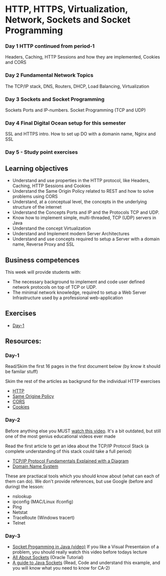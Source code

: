 # HTTP, HTTPS, Virtualization, Network, Sockets and Socket Programming

### Day 1 HTTP continued from period-1 
Headers, Caching, HTTP Sessions and how they are implemented, Cookies and CORS

### Day 2 Fundamental Network Topics
The TCP/IP stack, DNS, Routers, DHCP, Load Balancing, Virtualization

### Day 3 Sockets and Socket Programming
Sockets Ports and IP-numbers. Socket Programming (TCP and UDP)

### Day 4 Final Digital Ocean setup for this semester
SSL and HTTPS intro. How to set up DO with a domanin name, Nginx and SSL

### Day 5 - Study point exercises

## Learning objectives
- Understand and use properties in the HTTP protocol, like Headers, Caching, HTTP Sessions and Cookies
- Understand the Same Origin Policy related to REST and how to solve problems using CORS
- Understand, at a conceptual level, the concepts in the underlying structure of the internet
- Understand the Concepts Ports and IP and the Protocols TCP and UDP.
- Know how to implement simple, multi-threaded, TCP (UDP) servers in Java
- Understand the concept Virtualization 
- Understand and Implement modern Server Architectures 
- Understand and use concepts required to setup a Server with a domain name, Reverse Proxy and SSL

## Business competences
This week will provide students with:
- The necessary background to implement and code user defined network protocols on top of TCP or UDP.
- The minimal network knowledge, required to setup a Web Server Infrastructure used by a professional web-application


## Exercises 
- [Day-1](https://docs.google.com/document/d/1OjKW7PGWn231x4mWqhDNtBqTfZGlrS7a21io--BnGLA/edit?usp=sharing)

## Resources: 
### Day-1
Read/Skim the first 16 pages in the first document below (by know it should be familar stuff)

Skim the rest of the articles as backgrund for the individual HTTP exercises
- [HTTP](http://www.tutorialspoint.com/http/http_tutorial.pdf)
- [Same Origine Policy](https://en.wikipedia.org/wiki/Same-origin_policy)
- [CORS](https://en.wikipedia.org/wiki/Cross-origin_resource_sharing)
- [Cookies](https://en.wikipedia.org/wiki/HTTP_cookie) 
### Day-2
Before anything else you MUST [watch this video](https://www.youtube.com/watch?v=ub1o0M_DizM). It's a bit outdated, but still one of the most genius educational videos ever made

Read the first article to get an idea about the TCP/IP Protocol Stack (a complete understanding of this stack could take a full period)
- [TCP/IP Protocol Fundamentals Explained with a Diagram](http://www.thegeekstuff.com/2011/11/tcp-ip-fundamentals)
- [Domain Name System](https://en.wikipedia.org/wiki/Domain_Name_System)

These are practiacal tools which you should know about (what can each of them can do). We don't provide references, but use Google (before and during) the lesson:
- nslookup
- ipconfig   (MAC/Linux     ifconfig)
- Ping
- Netstat
- TraceRoute (Windows tracert)
- Telnet

### Day-3
- [Socket Progamming in Java (video)](https://www.youtube.com/watch?v=3YoKVswJsKI) If you like a Visual Presentaion of a problem, you should really watch this video before todays lecture
- [All About Sockets](https://docs.oracle.com/javase/tutorial/networking/sockets/index.html) (Oracle Tutorial)
- [A guide to Java Sockets](http://www.baeldung.com/a-guide-to-java-sockets) (Read, Code and understand this example, and you will know what you need to know for CA-2)





